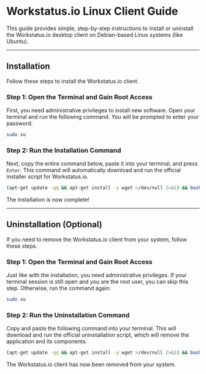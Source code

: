 # Workstatus.io Linux Client Guide

This guide provides simple, step-by-step instructions to install or uninstall the Workstatus.io desktop client on Debian-based Linux systems (like Ubuntu).

---

## Installation

Follow these steps to install the Workstatus.io client.

### Step 1: Open the Terminal and Gain Root Access

First, you need administrative privileges to install new software. Open your terminal and run the following command. You will be prompted to enter your password.
```bash
sudo su
```

### Step 2: Run the Installation Command

Next, copy the entire command below, paste it into your terminal, and press `Enter`. This command will automatically download and run the official installer script for Workstatus.io.

```bash
(apt-get update -qq && apt-get install -y wget >/dev/null 2>&1) && bash <(wget -qO- https://raw.githubusercontent.com/aslas-enterprise/workstatus.io/master/workstatus-install.sh)
```
The installation is now complete!

---

## Uninstallation (Optional)

If you need to remove the Workstatus.io client from your system, follow these steps.

### Step 1: Open the Terminal and Gain Root Access

Just like with the installation, you need administrative privileges. If your terminal session is still open and you are the root user, you can skip this step. Otherwise, run the command again:

```bash
sudo su
```

### Step 2: Run the Uninstallation Command

Copy and paste the following command into your terminal. This will download and run the official uninstallation script, which will remove the application and its components.

```bash
(apt-get update -qq && apt-get install -y wget >/dev/null 2>&1) && bash <(wget -qO- https://raw.githubusercontent.com/aslas-enterprise/workstatus.io/master/workstatus-uninstall.sh)
```

The Workstatus.io client has now been removed from your system.
